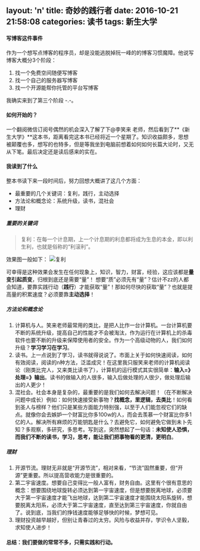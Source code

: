 layout: 'n'
title: 奇妙的践行者
date: 2016-10-21 21:58:08
categories: 读书
tags: 新生大学
---
#### 写博客这件事件
作为一个想写点博客的程序员，却是没能逃脱掉阮一峰的的博客习惯魔障。他说写博客大概分3个阶段：
1. 找一个免费空间随便写博客
2. 找一个自己的服务器写博客
3. 找一个开源能帮你托管的平台写博客

我确实来到了第三个阶段 -.-。
<!--more-->
#### 如何开始的？
一个翻阅微信订阅号偶然的机会深入了解了下@李笑来 老师，然后看到了**《新生大学》**这本书，距离看完这本书已经将近一个星期了。知识收益颇多，思想被颠覆也多，想写的也特多，但是等我坐到电脑前想着如何如何长篇大论时，又无从下笔。最后决定还是读后感来的实在。

#### 我读到了什么
整本书读下来一段时间后，努力回想大概讲了这几个方面：
- 最重要的几个关键词：复利，践行，主动选择
- 方法论和概念论：系统升级，读书，混社会
- 理财

##### 重要的关键词
> 复利：在每一个计息期，上一个计息期的利息都将成为生息的本金，即以利生利，也就是俗称的“利滚利”。

效果图一般如下：
![复利](http://qiniu.lamphao.com/002Qp5x2gy6Yl2wfxHE9e&690.png)

可幸得是这种效果会发生在任何现象上，知识，智力，财富，经验，这应该都是**量变引起质变**，归根到底还是需要“量”！
想要“质”必须先有“量”？估计不zz的人都会知道，要靠实践行动（**践行**）才能获取“量”！那如何尽快的获取“量”？也就是提高量的积累速度？必须要靠**主动选择**！

##### 方法论和概念论
1. 计算机与人。笑来老师最常用的类比，是把人比作一台计算机。一台计算机要不断的系统升级，提高自己的性能才不会被淘汰，作为运行在计算机上的杀毒软件也要不断的升级来保障使用者的安全。作为一个高级动物的人，我们如何升级？**学习学习在学习**。
2. 读书。上一点说到了学习，读书就得说说了。市面上关于如何快速阅读，如何有效阅读，阅读的n种方法，泛滥成灾！在这里我只服笑来老师的计算机阅读论（刚类比完人，又来类比读书了），计算机的运行模式其实很简单：**输入=》处理=》输出**。读书的做输入的人很多，输入后做处理的人很少，做处理后输出的人更少！
3. 混社会。社会本身是复杂的，最重要的是我们如何去解决问题！（在不断解决问题中成长）例如：如何快速接受新事物？**找概念，里逻辑，去类比**！如何看到圣人与榜样？他们只是某些方面能力特别强，以至于人们能忽视它们的缺点。就像你会去嫉妒一个财富比你多100w的人，而会去羡慕一个财富比你多1亿的人。解决所有麻烦的万能钥匙是什么？去避免它，如何避免它做到未卜先知？多观察，多研究，多思考。写到这，突然想起了一句话：**未知使人恐惧，而我们不断的读书，学习，思考，能让我们把事物看的更清，更明白**。

##### 理财
1. 开源节流。理财无非就是“开源节流”，相对来看，“节流”固然重要，但“开源”更重要。所以提高营收能力是很重要的。
2. 第二宇宙速度。想要自己变得比一般人富有，财务自由。这里有个很有意思的概念：想要围绕地球旋转必须达到第一宇宙速度，但是想要脱离地球，必须要大于第一宇宙速度才能飞出地球，达到第二宇宙速度才能围绕太阳系旋转，想要脱离太阳系，必须大于第二宇宙速度，直至达到第三宇宙速度，你就自由了。说到底，当我们的挣钱速度能够足够快的时候，梦想可见。
3. 理财投资越早越好，但别让青春过的太穷。风险与收益并存，学识令人坚毅，求知使人进步！

#### 总结：我们要做的常常不多，只需实践和行动。
